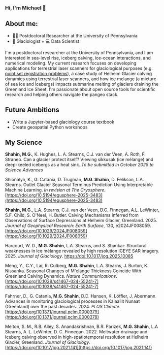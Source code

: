 ### Hi, I'm Michael 👋

## About me:
- 👨‍💻 Postdoctoral Researcher at the University of Pennsylvania
- 🧊 Glaciologist + 💻 Data Scientist

I'm a postdoctoral researcher at the University of Pennsylvania, and I am interested in sea-level rise, iceberg calving,  ice-ocean interactions, and numerical modeling. My current research focuses on developing applications for terrestrial laser scanners for glaciological purposes (e.g. [point set registration problems](https://en.wikipedia.org/wiki/Point-set_registration)), a case study of Helheim Glacier calving dynamics using terrestrial laser scanners, and how ice melange (a mixture of sea ice and icebergs) impacts submarine melting of glaciers draining the Greenland Ice Sheet. I'm passionate about open source tools for scientific research and helping others navigate the pangeo stack.


## Future Ambitions
- Write a Jupyter-based glaciology course textbook
- Create geospatial Python workshops


## My Science 
__Shahin, M.G.__, K. Hughes, L. A. Stearns, C.J. van der Veen, A. Roth, F. Straneo. Can a glacier protect itself? Viewing sikkusak (ice mélange) and deep-keeled icebergs as a heat sink. *To be submitted in October 2025 to Science Advances*

Shionalyn, K., G. Catania, D. Trugman, __M.G. Shahin__, D. Felikson, L.A. Stearns. Outlet Glacier Seasonal Terminus Prediction Using Interpretable Machine Learning. *In revision at The Cryosphere*. [https://doi.org/10.5194/egusphere-2025-3483](https://doi.org/10.5194/egusphere-2025-3483)

__Shahin, M.G.__, L.A. Stearns, C.J. van der Veen, D.C. Finnegan, A.L. LeWinter, S.F. Child, S. O'Neel, H. Butler. Calving Mechanisms Inferred from Observations of Surface Depressions at Helheim Glacier, Greenland. 2025. *Journal of Geophysical Research: Earth Surface*, 130, e2024JF008059. [https://doi.org/10.1029/2024JF008059](https://doi.org/10.1029/2024JF008059)

Harcourt, W. D.,  __M.G. Shahin__, L.A. Stearns, and S. Shankar: Structural weaknesses in ice mélange revealed by high
resolution ICEYE SAR imagery. 2025. *Journal of Glaciology*. [https://doi:10.1017/jog.2025.10085](https://doi:10.1017/jog.2025.10085)

Meng, Y., C.Y., Lai, R. Culberg, __M.G. Shahin__,  L.A. Stearns, J. Burton, K. Nissanka. Seasonal Changes of M\'elange Thickness Coincide With
Greenland Calving Dynamics. *Nature Communications*. [https://doi.org/10.1038/s41467-024-55241-7](https://doi.org/10.1038/s41467-024-55241-7)

Fahrner, D., G. Catania, __M.G. Shahin__, D.D. Hansen, K. Löffler, J. Abermann. Advances in monitoring glaciological processes in Kalaallit Nunaat (Greenland) over the past decades. 2024. *PLOS Climate*. [https://doi.org/10.1371/journal.pclm.0000379](https://doi.org/10.1371/journal.pclm.0000379)

Melton, S. M., R.B. Alley, S. Anandakrishnan, B.R. Parizek, __M.G. Shahin__, L.A Stearns, A. L. LeWinter,  D. C. Finnegan. 2022. Meltwater drainage and iceberg calving observed in high-spatiotemporal resolution at Helheim Glacier, Greenland. *Journal of Glaciology*. [https://doi.org/10.1017/jog.2021.141](https://doi.org/10.1017/jog.2021.141)



<!--
**shahinmg/shahinmg** is a ✨ _special_ ✨ repository because its `README.md` (this file) appears on your GitHub profile.

Here are some ideas to get you started:

- 🔭 I’m currently working on ...
- 🌱 I’m currently learning ...
- 👯 I’m looking to collaborate on ...
- 🤔 I’m looking for help with ...
- 💬 Ask me about ...
- 📫 How to reach me: ...
- 😄 Pronouns: ...
- ⚡ Fun fact: ...
-->

